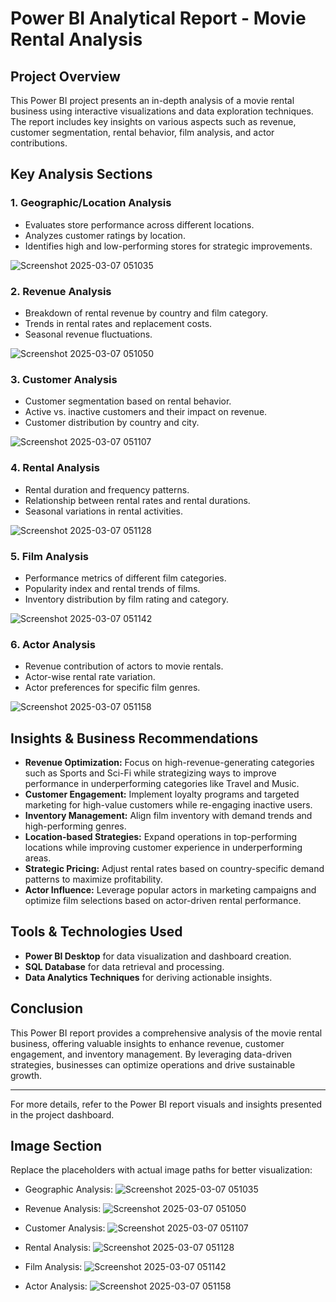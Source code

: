 # Power BI Analytical Report - Movie Rental Analysis

## Project Overview
This Power BI project presents an in-depth analysis of a movie rental business using interactive visualizations and data exploration techniques. The report includes key insights on various aspects such as revenue, customer segmentation, rental behavior, film analysis, and actor contributions.

## Key Analysis Sections

### 1. **Geographic/Location Analysis**
   - Evaluates store performance across different locations.
   - Analyzes customer ratings by location.
   - Identifies high and low-performing stores for strategic improvements.

   ![Screenshot 2025-03-07 051035](https://github.com/user-attachments/assets/8bf8f820-36dd-44c3-b9ce-0d657be589d2)

### 2. **Revenue Analysis**
   - Breakdown of rental revenue by country and film category.
   - Trends in rental rates and replacement costs.
   - Seasonal revenue fluctuations.

   ![Screenshot 2025-03-07 051050](https://github.com/user-attachments/assets/acd3eff0-3b69-436d-adf2-f44f46909a69)

### 3. **Customer Analysis**
   - Customer segmentation based on rental behavior.
   - Active vs. inactive customers and their impact on revenue.
   - Customer distribution by country and city.

   ![Screenshot 2025-03-07 051107](https://github.com/user-attachments/assets/82709bc4-308c-4acb-8c5a-87085904956b)

### 4. **Rental Analysis**
   - Rental duration and frequency patterns.
   - Relationship between rental rates and rental durations.
   - Seasonal variations in rental activities.

   ![Screenshot 2025-03-07 051128](https://github.com/user-attachments/assets/adb7279c-0f84-47b4-bd1e-99644f99e630)

### 5. **Film Analysis**
   - Performance metrics of different film categories.
   - Popularity index and rental trends of films.
   - Inventory distribution by film rating and category.

   ![Screenshot 2025-03-07 051142](https://github.com/user-attachments/assets/4dcaab8d-45b4-4436-b00c-956730c4bbec)

### 6. **Actor Analysis**
   - Revenue contribution of actors to movie rentals.
   - Actor-wise rental rate variation.
   - Actor preferences for specific film genres.

   ![Screenshot 2025-03-07 051158](https://github.com/user-attachments/assets/357bb8ac-b46a-4fbf-8f86-e7e54b301362)

## Insights & Business Recommendations
- **Revenue Optimization:** Focus on high-revenue-generating categories such as Sports and Sci-Fi while strategizing ways to improve performance in underperforming categories like Travel and Music.
- **Customer Engagement:** Implement loyalty programs and targeted marketing for high-value customers while re-engaging inactive users.
- **Inventory Management:** Align film inventory with demand trends and high-performing genres.
- **Location-based Strategies:** Expand operations in top-performing locations while improving customer experience in underperforming areas.
- **Strategic Pricing:** Adjust rental rates based on country-specific demand patterns to maximize profitability.
- **Actor Influence:** Leverage popular actors in marketing campaigns and optimize film selections based on actor-driven rental performance.

## Tools & Technologies Used
- **Power BI Desktop** for data visualization and dashboard creation.
- **SQL Database** for data retrieval and processing.
- **Data Analytics Techniques** for deriving actionable insights.

## Conclusion
This Power BI report provides a comprehensive analysis of the movie rental business, offering valuable insights to enhance revenue, customer engagement, and inventory management. By leveraging data-driven strategies, businesses can optimize operations and drive sustainable growth.

---

For more details, refer to the Power BI report visuals and insights presented in the project dashboard.

## Image Section
Replace the placeholders with actual image paths for better visualization:
- Geographic Analysis: ![Screenshot 2025-03-07 051035](https://github.com/user-attachments/assets/8bf8f820-36dd-44c3-b9ce-0d657be589d2)
- Revenue Analysis: ![Screenshot 2025-03-07 051050](https://github.com/user-attachments/assets/acd3eff0-3b69-436d-adf2-f44f46909a69)
- Customer Analysis: ![Screenshot 2025-03-07 051107](https://github.com/user-attachments/assets/82709bc4-308c-4acb-8c5a-87085904956b)

- Rental Analysis: ![Screenshot 2025-03-07 051128](https://github.com/user-attachments/assets/adb7279c-0f84-47b4-bd1e-99644f99e630)

- Film Analysis: ![Screenshot 2025-03-07 051142](https://github.com/user-attachments/assets/4dcaab8d-45b4-4436-b00c-956730c4bbec)

- Actor Analysis: ![Screenshot 2025-03-07 051158](https://github.com/user-attachments/assets/357bb8ac-b46a-4fbf-8f86-e7e54b301362)




